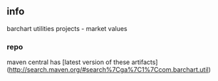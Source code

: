 <!--

    Copyright (C) 2011-2012 Barchart, Inc. <http://www.barchart.com/>

    All rights reserved. Licensed under the OSI BSD License.

    http://www.opensource.org/licenses/bsd-license.php

-->
## info

barchart utilities projects - market values

### repo

maven central has
[latest version of these artifacts]
(http://search.maven.org/#search%7Cga%7C1%7Ccom.barchart.util)
